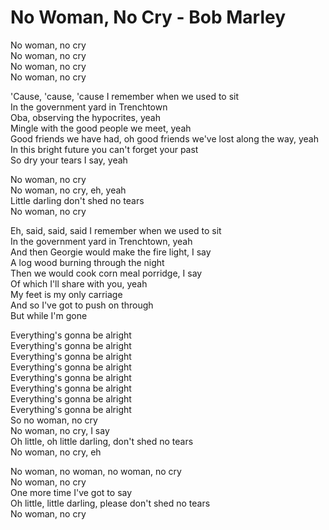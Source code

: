 # No Woman, No Cry - Bob Marley

No woman, no cry\
No woman, no cry\
No woman, no cry\
No woman, no cry

'Cause, 'cause, 'cause I remember when we used to sit\
In the government yard in Trenchtown\
Oba, observing the hypocrites, yeah\
Mingle with the good people we meet, yeah\
Good friends we have had, oh good friends we've lost along the way, yeah\
In this bright future you can't forget your past\
So dry your tears I say, yeah

No woman, no cry\
No woman, no cry, eh, yeah\
Little darling don't shed no tears\
No woman, no cry

Eh, said, said, said I remember when we used to sit\
In the government yard in Trenchtown, yeah\
And then Georgie would make the fire light, I say\
A log wood burning through the night\
Then we would cook corn meal porridge, I say\
Of which I'll share with you, yeah\
My feet is my only carriage\
And so I've got to push on through\
But while I'm gone

Everything's gonna be alright\
Everything's gonna be alright\
Everything's gonna be alright\
Everything's gonna be alright\
Everything's gonna be alright\
Everything's gonna be alright\
Everything's gonna be alright\
Everything's gonna be alright\
So no woman, no cry\
No woman, no cry, I say\
Oh little, oh little darling, don't shed no tears\
No woman, no cry, eh

No woman, no woman, no woman, no cry\
No woman, no cry\
One more time I've got to say\
Oh little, little darling, please don't shed no tears\
No woman, no cry